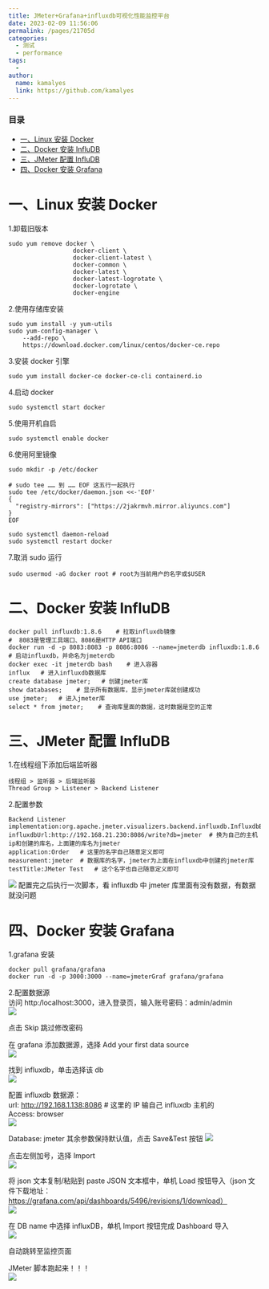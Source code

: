 ```yaml
---
title: JMeter+Grafana+influxdb可视化性能监控平台
date: 2023-02-09 11:56:06
permalink: /pages/21705d
categories:
  - 测试
  - performance
tags:
  -
author:
  name: kamalyes
  link: https://github.com/kamalyes
---
```


### 目录

- [一、Linux 安装 Docker](#一linux-安装-docker)
- [二、Docker 安装 InfluDB](#二docker-安装-infludb)
- [三、JMeter 配置 InfluDB](#三jmeter-配置-infludb)
- [四、Docker 安装 Grafana](#四docker-安装-grafana)

# 一、Linux 安装 Docker

1.卸载旧版本

```
sudo yum remove docker \
                  docker-client \
                  docker-client-latest \
                  docker-common \
                  docker-latest \
                  docker-latest-logrotate \
                  docker-logrotate \
                  docker-engine
```

2.使用存储库安装

```
sudo yum install -y yum-utils
sudo yum-config-manager \
    --add-repo \
    https://download.docker.com/linux/centos/docker-ce.repo
```

3.安装 docker 引擎

```
sudo yum install docker-ce docker-ce-cli containerd.io
```

4.启动 docker

```
sudo systemctl start docker
```

5.使用开机自启

```
sudo systemctl enable docker
```

6.使用阿里镜像

```
sudo mkdir -p /etc/docker

# sudo tee …… 到 …… EOF 这五行一起执行
sudo tee /etc/docker/daemon.json <<-'EOF'
{
  "registry-mirrors": ["https://2jakrmvh.mirror.aliyuncs.com"]
}
EOF

sudo systemctl daemon-reload
sudo systemctl restart docker
```

7.取消 sudo 运行

```
sudo usermod -aG docker root # root为当前用户的名字或$USER
```

# 二、Docker 安装 InfluDB

```
docker pull influxdb:1.8.6    # 拉取influxdb镜像
#  8083是管理工具端口、8086是HTTP API端口
docker run -d -p 8083:8083 -p 8086:8086 --name=jmeterdb influxdb:1.8.6    # 启动influxdb，并命名为jmeterdb
docker exec -it jmeterdb bash    # 进入容器
influx   # 进入influxdb数据库
create database jmeter;   # 创建jmeter库
show databases;    # 显示所有数据库，显示jmeter库就创建成功
use jmeter;   # 进入jmeter库
select * from jmeter;    # 查询库里面的数据，这时数据是空的正常
```

# 三、JMeter 配置 InfluDB

1.在线程组下添加后端监听器

```
线程组 > 监听器 > 后端监听器
Thread Group > Listener > Backend Listener
```

2.配置参数

```
Backend Listener implementation:org.apache.jmeter.visualizers.backend.influxdb.InfluxdbBackendListenerClient
influxdbUrl:http://192.168.21.230:8086/write?db=jmeter	# 换为自己的主机ip和创建的库名，上面建的库名为jmeter
application:Order	# 这里的名字自己随意定义即可
measurement:jmeter	# 数据库的名字，jmeter为上面在influxdb中创建的jmeter库
testTitle:JMeter Test	# 这个名字也自己随意定义即可

```

![](https://cdn.jsdelivr.net/gh/kamalyes/image-bed@master/col/jmeter/add_backend_monitor.png) 配置完之后执行一次脚本，看 influxdb 中 jmeter 库里面有没有数据，有数据就没问题

# 四、Docker 安装 Grafana

1.grafana 安装

```
docker pull grafana/grafana
docker run -d -p 3000:3000 --name=jmeterGraf grafana/grafana
```

2.配置数据源  
访问 http:/localhost:3000，进入登录页，输入账号密码：admin/admin  
![](https://cdn.jsdelivr.net/gh/kamalyes/image-bed@master/col/jmeter/grafana_login.png)

点击 Skip 跳过修改密码

在 grafana 添加数据源，选择 Add your first data source  
![](https://cdn.jsdelivr.net/gh/kamalyes/image-bed@master/col/jmeter/grafana_home.png)

找到 influxdb，单击选择该 db  
![](https://cdn.jsdelivr.net/gh/kamalyes/image-bed@master/col/jmeter/add_influxdb_entrance.png)

配置 influxdb 数据源：  
url: http://192.168.1.138:8086 # 这里的 IP 输自己 influxdb 主机的  
Access: browser  
![](https://cdn.jsdelivr.net/gh/kamalyes/image-bed@master/col/jmeter/set_influxdb_config.png)

Database: jmeter
其余参数保持默认值，点击 Save&Test 按钮
![](https://cdn.jsdelivr.net/gh/kamalyes/image-bed@master/col/jmeter/set_influxdb_database.png)

点击左侧加号，选择 Import  
![](https://cdn.jsdelivr.net/gh/kamalyes/image-bed@master/col/jmeter/add_import_entrance.png)

将 json 文本复制/粘贴到 paste JSON 文本框中，单机 Load 按钮导入（json 文件下载地址：https://grafana.com/api/dashboards/5496/revisions/1/download）  
![](https://cdn.jsdelivr.net/gh/kamalyes/image-bed@master/col/jmeter/import_dashboard_json.png)

在 DB name 中选择 influxDB，单机 Import 按钮完成 Dashboard 导入  
![](https://cdn.jsdelivr.net/gh/kamalyes/image-bed@master/col/jmeter/select_dashboard_db.png)

自动跳转至监控页面

JMeter 脚本跑起来！！！  
![](https://cdn.jsdelivr.net/gh/kamalyes/image-bed@master/col/jmeter/run_request_dashboard.png)
